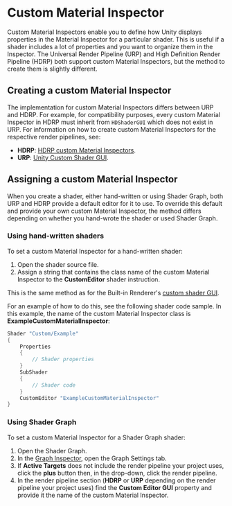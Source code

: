 # Custom Material Inspector

Custom Material Inspectors enable you to define how Unity displays properties in the Material Inspector for a particular shader. This is useful if a shader includes a lot of properties and you want to organize them in the Inspector. The Universal Render Pipeline (URP) and High Definition Render Pipeline (HDRP) both support custom Material Inspectors, but the method to create them is slightly different.

## Creating a custom Material Inspector

The implementation for custom Material Inspectors differs between URP and HDRP. For example, for compatibility purposes, every custom Material Inspector in HDRP must inherit from `HDShaderGUI` which does not exist in URP. For information on how to create custom Material Inspectors for the respective render pipelines, see:

- **HDRP**: [HDRP custom Material Inspectors](https://docs.unity3d.com/Packages/com.unity.render-pipelines.high-definition@latest?subfolder=/manual/hdrp-custom-material-inspector.html).
- **URP**: [Unity Custom Shader GUI](https://docs.unity3d.com/Manual/SL-CustomShaderGUI.html).

## Assigning a custom Material Inspector

When you create a shader, either hand-written or using Shader Graph, both URP and HDRP provide a default editor for it to use. To override this default and provide your own custom Material Inspector, the method differs depending on whether you hand-wrote the shader or used Shader Graph.

### Using hand-written shaders

To set a custom Material Inspector for a hand-written shader:

1. Open the shader source file.
2. Assign a string that contains the class name of the custom Material Inspector to the **CustomEditor** shader instruction.

This is the same method as for the Built-in Renderer's [custom shader GUI](<https://docs.unity3d.com/Manual/SL-CustomShaderGUI.html>).

For an example of how to do this, see the following shader code sample. In this example, the name of the custom Material Inspector class is **ExampleCustomMaterialInspector**:

```c#
Shader "Custom/Example"
{
    Properties
    {
        // Shader properties
    }
    SubShader
    {
        // Shader code
    }
    CustomEditor "ExampleCustomMaterialInspector"
}
```


### Using Shader Graph

To set a custom Material Inspector for a Shader Graph shader:

1. Open the Shader Graph.
2. In the [Graph Inspector](<https://docs.unity3d.com/Packages/com.unity.shadergraph@latest?subfolder=/manual/Internal-Inspector.html>), open the Graph Settings tab.
3. If **Active Targets** does not include the render pipeline your project uses, click the **plus** button then, in the drop-down, click the render pipeline.
4. In the render pipeline section (**HDRP** or **URP** depending on the render pipeline your project uses) find the **Custom Editor GUI** property and provide it the name of the custom Material Inspector.
